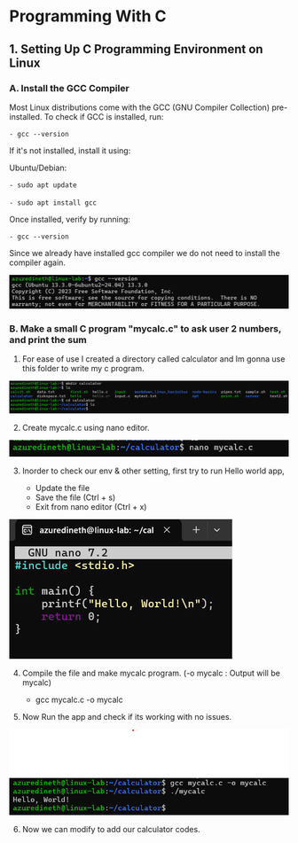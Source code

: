 # Programming With C

## 1. Setting Up C Programming Environment on Linux

### A. Install the GCC Compiler

Most Linux distributions come with the GCC (GNU Compiler Collection) pre-installed. To check if GCC is installed, run:

    - gcc --version

If it's not installed, install it using:

Ubuntu/Debian:

    - sudo apt update

    - sudo apt install gcc

Once installed, verify by running:

    - gcc --version

Since we already have installed gcc compiler we do not need to install the compiler again. 

![](./Images/1.png)

### B. Make a small C program "mycalc.c" to ask user 2 numbers, and print the sum

1. For ease of use I created a directory called calculator and Im gonna use this folder to write my c program. 

![](./Images/2.png)

2. Create mycalc.c using nano editor.

![](./Images/3.png)

3. Inorder to check our env & other setting, first try to run Hello world app,

    - Update the file 
    - Save the file (Ctrl + s)
    - Exit from nano editor (Ctrl + x)

![](./Images/4.png)

4. Compile the file and make mycalc program. (-o mycalc : Output will be mycalc)

    - gcc mycalc.c -o mycalc

5. Now Run the app and check if its working with no issues. 

![](./Images/5.png)

6. Now we can modify to add our calculator codes. 

